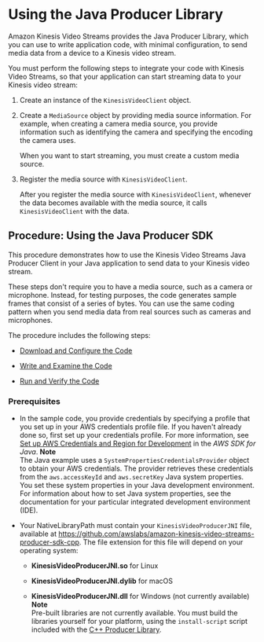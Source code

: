 # Using the Java Producer Library<a name="producer-sdk-javaapi"></a>

Amazon Kinesis Video Streams provides the Java Producer Library, which you can use to write application code, with minimal configuration, to send media data from a device to a Kinesis video stream\. 

You must perform the following steps to integrate your code with Kinesis Video Streams, so that your application can start streaming data to your Kinesis video stream:

1. Create an instance of the `KinesisVideoClient` object\.

1. Create a `MediaSource` object by providing media source information\. For example, when creating a camera media source, you provide information such as identifying the camera and specifying the encoding the camera uses\.

   When you want to start streaming, you must create a custom media source\. 

1. Register the media source with `KinesisVideoClient`\. 

   After you register the media source with `KinesisVideoClient`, whenever the data becomes available with the media source, it calls `KinesisVideoClient` with the data\.

## Procedure: Using the Java Producer SDK<a name="producer-sdk-java-using"></a>

This procedure demonstrates how to use the Kinesis Video Streams Java Producer Client in your Java application to send data to your Kinesis video stream\. 

These steps don't require you to have a media source, such as a camera or microphone\. Instead, for testing purposes, the code generates sample frames that consist of a series of bytes\. You can use the same coding pattern when you send media data from real sources such as cameras and microphones\. 

The procedure includes the following steps:

+ [Download and Configure the Code](http://docs.aws.amazon.com/kinesisvideostreams/latest/dg/producersdk-javaapi-downloadcode.html)

+ [Write and Examine the Code](http://docs.aws.amazon.com/kinesisvideostreams/latest/dg/producersdk-javaapi-writecode.html)

+ [Run and Verify the Code](http://docs.aws.amazon.com/kinesisvideostreams/latest/dg/producersdk-javaapi-reviewcode.html)

### Prerequisites<a name="producersdk-javaapi-prerequisites"></a>

+ In the sample code, you provide credentials by specifying a profile that you set up in your AWS credentials profile file\. If you haven't already done so, first set up your credentials profile\. For more information, see [ Set up AWS Credentials and Region for Development](http://docs.aws.amazon.com/sdk-for-java/v1/developer-guide/setup-credentials.html) in the *AWS SDK for Java*\.
**Note**  
The Java example uses a `SystemPropertiesCredentialsProvider` object to obtain your AWS credentials\. The provider retrieves these credentials from the `aws.accessKeyId` and `aws.secretKey` Java system properties\. You set these system properties in your Java development environment\. For information about how to set Java system properties, see the documentation for your particular integrated development environment \(IDE\)\.

+ Your NativeLibraryPath must contain your `KinesisVideoProducerJNI` file, available at [https://github\.com/awslabs/amazon\-kinesis\-video\-streams\-producer\-sdk\-cpp](https://github.com/awslabs/amazon-kinesis-video-streams-producer-sdk-cpp)\. The file extension for this file will depend on your operating system: 

  + **KinesisVideoProducerJNI\.so** for Linux

  + **KinesisVideoProducerJNI\.dylib** for macOS

  + **KinesisVideoProducerJNI\.dll** for Windows \(not currently available\)
**Note**  
Pre\-built libraries are not currently available\. You must build the libraries yourself for your platform, using the `install-script` script included with the [C\+\+ Producer Library](producer-sdk-cpp.md)\.